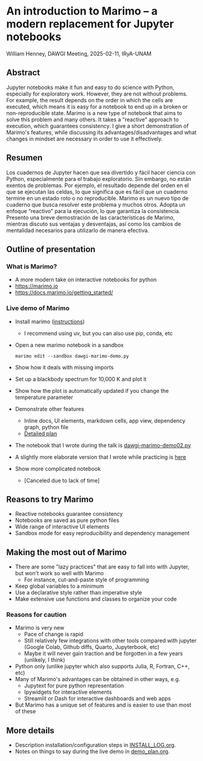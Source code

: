 # An introduction to Marimo – a modern replacement for Jupyter notebooks

William Henney, DAWGI Meeting, 2025-02-11, IRyA-UNAM

## Abstract

Jupyter notebooks make it fun and easy to do science with Python, especially for exploratory work. However, they are not without problems. For example, the result depends on the order in which the cells are executed, which means it is easy for a notebook to end up in a broken or non-reproducible state. Marimo is a new type of notebook that aims to solve this problem and many others. It takes a "reactive" approach to execution, which guarantees consistency. I give a short demonstration of Marimo's features, while discussing its advantages/disadvantages and what changes in mindset are necessary in order to use it effectively. 

## Resumen

Los cuadernos de Jupyter hacen que sea divertido y fácil hacer ciencia con Python, especialmente para el trabajo exploratorio. Sin embargo, no están exentos de problemas. Por ejemplo, el resultado depende del orden en el que se ejecutan las celdas, lo que significa que es fácil que un cuaderno termine en un estado roto o no reproducible. Marimo es un nuevo tipo de cuaderno que busca resolver este problema y muchos otros. Adopta un enfoque “reactivo” para la ejecución, lo que garantiza la consistencia. Presento una breve demostración de las características de Marimo, mientras discuto sus ventajas y desventajas, así como los cambios de mentalidad necesarios para utilizarlo de manera efectiva.

## Outline of presentation



<a id="orgfda4382"></a>

### What is Marimo?

-   A more modern take on interactive notebooks for python
-   <https://marimo.io>
-   <https://docs.marimo.io/getting_started/>


<a id="org4f91112"></a>

### Live demo of Marimo

-   Install marimo ([instructions](INSTALL_LOG.md))
    -   I recommend using uv, but you can also use pip, conda, etc
-   Open a new marimo notebook in a sandbox
    
        marimo edit --sandbox dawgi-marimo-demo.py
-   Show how it deals with missing imports
-   Set up a blackbody spectrum for 10,000 K and plot it
-   Show how the plot is automatically updated if you change the temperature parameter
-   Demonstrate other features
    -   Inline docs, UI elements, markdown cells, app view, dependency graph, python file
    -   [Detailed plan](demo_plan.md)
-   The notebook that I wrote during the talk is [dawgi-marimo-demo02.py](live-demo/dawgi-marimo-demo02.py)
-   A slightly more elaborate version that I wrote while practicing is [here](first-try-uv-project/dawgi-marimo.py)
-   Show more complicated notebook
    -   [Canceled due to lack of time]


<a id="org8216171"></a>

## Reasons to try Marimo

-   Reactive notebooks guarantee consistency
-   Notebooks are saved as pure python files
-   Wide range of interactive UI elements
-   Sandbox mode for easy reproducibility and dependency management


<a id="orge1e3a0e"></a>

## Making the most out of Marimo

-   There are some "lazy practices" that are easy to fall into with Jupyter, but won't work so well with Marimo
    -   For instance, cut-and-paste style of programming
-   Keep global variables to a minimum
-   Use a declarative style rather than imperative style
-   Make extensive use functions and classes to organize your code


<a id="org1c179f2"></a>

### Reasons for caution

-   Marimo is very new
    -   Pace of change is rapid
    -   Still relatively few integrations with other tools compared with jupyter (Google Colab, Github diffs, Quarto, Jupyterbook, etc)
    -   Maybe it will never gain traction and be forgotten in a few years (unlikely, I think)
-   Python only (unlike jupyter which also supports Julia, R, Fortran, C++, etc)
-   Many of Marimo's advantages can be obtained in other ways, e.g.
    -   Jupytext for pure python representation
    -   Ipywidgets for interactive elements
    -   Streamlit or Dash for interactive dashboards and web apps
-   But Marimo has a unique set of features and is easier to use than most of these


## More details

- Description installation/configuration steps in [INSTALL_LOG.org](./INSTALL_LOG.org).
- Notes on things to say during the live demo in [demo_plan.org](./demo_plan.org). 
